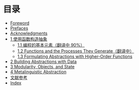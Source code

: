 # 目录

- [Foreword](./foreword.md)
- [Prefaces](./prefaces.md)
- [Acknowledgments](./acknowledgments.md)
- [1 使用函数构造抽象](./chapter1.md)
    - [1.1 编程的基本元素（翻译中 90%）](./chapter1.1.md)
    - [1.2 Functions and the Processes They Generate（翻译中）](./chapter1.2.md)
    - [1.3 Formulating Abstractions with Higher-Order Functions]()
- [2 Building Abstractions with Data]()
- [3 Modularity, Objects, and State]()
- [4 Metalinguistic Abstraction]()
- [文献参考](./references.md)
- [Index]()
